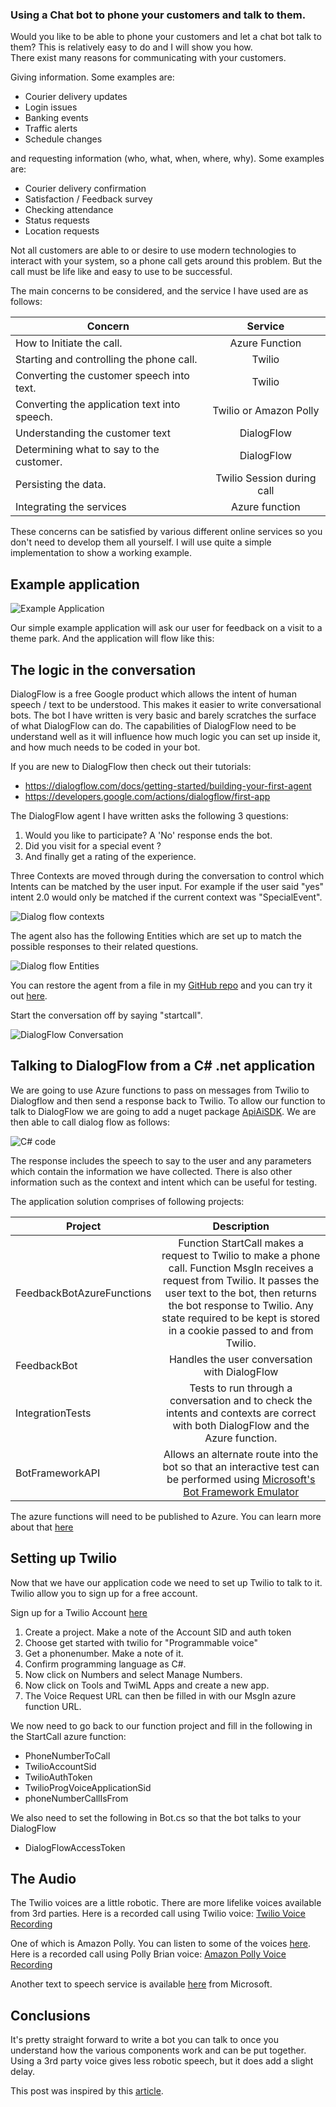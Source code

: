 ### Using a Chat bot to phone your customers and talk to them. 

Would you like to be able to phone your customers and let a chat bot talk to them? This is relatively easy to do and I will show you how.   
There exist many reasons for communicating with your customers. 

Giving information. Some examples are: 
* Courier delivery updates 
* Login issues 
* Banking events 
* Traffic alerts 
* Schedule changes 

and requesting information (who, what, when, where, why).  Some examples are: 
* Courier delivery confirmation 
* Satisfaction / Feedback survey 
* Checking attendance 
* Status requests 
* Location requests 

Not all customers are able to or desire to use modern technologies to interact with your system, so a phone call gets around this problem. But the call must be life like and easy to use to be successful. 

The main concerns to be considered, and the service I have used are as follows: 

| Concern  | Service |
|----------|:--------:|
| How to Initiate the call. | Azure Function|
| Starting and controlling the phone call. | Twilio|
| Converting the customer speech into text. | Twilio|
| Converting the application text into speech.| Twilio or Amazon Polly| 
| Understanding the customer text | DialogFlow |
| Determining what to say to the customer. | DialogFlow |
| Persisting the data. | Twilio Session during call|
| Integrating the services | Azure function |

These concerns can be satisfied by various different online services so you don't need to develop them all yourself. I will use quite a simple implementation to show a working example.

## Example application 
![Example Application](https://raw.githubusercontent.com/julianperrott/FeedbackBot/master/post/img/Twilio_App_Overview.png "Example Application")

Our simple example application will ask our user for feedback on a visit to a theme park. And the application will flow like this: 

## The logic in the conversation

DialogFlow is a free Google product which allows the intent of human speech / text to be understood. This makes it easier to write conversational bots. The bot I have written is very basic and barely scratches the surface of what DialogFlow can do. The capabilities of DialogFlow need to be understand well as it will influence how much logic you can set up inside it, and how much needs to be coded in your bot. 

If you are new to DialogFlow then check out their tutorials: 
* https://dialogflow.com/docs/getting-started/building-your-first-agent 
* https://developers.google.com/actions/dialogflow/first-app 

The DialogFlow agent I have written asks the following 3 questions: 
1. Would you like to participate? A 'No' response ends the bot. 
1. Did you visit for a special event ? 
1. And finally get a rating of the experience. 

Three Contexts are moved through during the conversation to control which Intents can be matched by the user input. 
For example if the user said "yes" intent 2.0 would only be matched if the current context was "SpecialEvent". 

![Dialog flow contexts](https://raw.githubusercontent.com/julianperrott/FeedbackBot/master/post/img/Twilio_DialogFlow_Overview.png "Dialog flow contexts")

The agent also has the following Entities which are set up to match the possible responses to their related questions. 

 ![Dialog flow Entities](https://raw.githubusercontent.com/julianperrott/FeedbackBot/master/post/img/DialogFlow_Entities.png "Dialog flow Entities")

You can restore the agent from a file in my [GitHub repo](https://github.com/julianperrott/FeedbackBot) and you can try it out [here](https://bot.dialogflow.com/ddd79d30-0b82-4e7f-bc6d-2d74e01beb95).

Start the conversation off by saying "startcall". 

 
![DialogFlow Conversation](https://raw.githubusercontent.com/julianperrott/FeedbackBot/master/post/img/FeedbackBot_StartBot_3.png "DialogFlow Conversation")
 
## Talking to DialogFlow from a C# .net application 

We are going to use Azure functions to pass on messages from Twilio to Dialogflow and then send a response back to Twilio. To allow our function to talk to DialogFlow we are going to add a nuget package [ApiAiSDK](https://github.com/dialogflow/dialogflow-dotnet-client). We are then able to call dialog flow as follows: 

 ![C# code](https://raw.githubusercontent.com/julianperrott/FeedbackBot/master/post/img/FeedbackBot_StartBot_2.png "C# code")

The response includes the speech to say to the user and any parameters which contain the information we have collected. There is also other information such as the context and intent which can be useful for testing. 

The application solution comprises of following projects: 

| Project | Description |
|--|:--:|
|FeedbackBotAzureFunctions  | Function StartCall makes a request to Twilio to make a phone call. Function MsgIn receives a request from Twilio. It passes the user text to the bot, then returns the bot response to Twilio. Any state required to be kept is stored in a cookie passed to and from Twilio. | 
| FeedbackBot | Handles the user conversation with DialogFlow |
| IntegrationTests | Tests to run through a conversation and to check the intents and contexts are correct with both DialogFlow and the Azure function. |
| BotFrameworkAPI | Allows an alternate route into the bot so that an interactive test can be performed using [Microsoft's Bot Framework Emulator](https://github.com/Microsoft/BotFramework-Emulator) |

The azure functions will need to be published to Azure. You can learn more about that [here](https://tutorials.visualstudio.com/first-azure-function/publish)


## Setting up Twilio 

Now that we have our application code we need to set up Twilio to talk to it. Twilio allow you to sign up for a free account. 

Sign up for a Twilio Account [here](https://www.twilio.com/try-twilio)

1. Create a project. Make a note of the Account SID and auth token 
1. Choose get started with twilio for "Programmable voice" 
1. Get a phonenumber. Make a note of it. 
1. Confirm programming language as C#. 
1. Now click on Numbers and select Manage Numbers. 
1. Now click on Tools and TwiML Apps and create a new app. 
1. The Voice Request URL can then be filled in with our MsgIn azure function URL. 

We now need to go back to our function project and fill in the following in the StartCall azure function: 

* PhoneNumberToCall 
* TwilioAccountSid 
* TwilioAuthToken 
* TwilioProgVoiceApplicationSid 
* phoneNumberCallIsFrom 

We also need to set the following in Bot.cs so that the bot talks to your DialogFlow  
* DialogFlowAccessToken 

## The Audio 

The Twilio voices are a little robotic. There are more lifelike voices available from 3rd parties. Here is a recorded call using Twilio voice:  [Twilio Voice Recording](https://raw.githubusercontent.com/julianperrott/FeedbackBot/master/post/sound/TwilioVoice.wav)

One of which is Amazon Polly. You can listen to some of the voices [here](https://aws.amazon.com/polly). Here is a recorded call using Polly Brian voice:  [Amazon Polly Voice Recording](https://raw.githubusercontent.com/julianperrott/FeedbackBot/master/post/sound/PollyBrianVoice.wav)
 

Another text to speech service is available [here](https://docs.microsoft.com/en-us/azure/cognitive-services/speech/api-reference-rest/bingvoiceoutput) from Microsoft.

 

## Conclusions 

It's pretty straight forward to write a bot you can talk to once you understand how the various components work and can be put together. Using a 3rd party voice gives less robotic speech, but it does add a slight delay. 

 

This post was inspired by this [article](https://www.linkedin.com/pulse/next-generation-ivr-using-twilio-speech-recognition-chatbots-badri/).

 

 

 

 